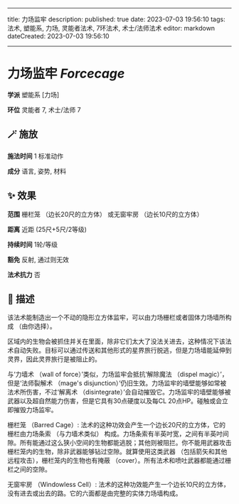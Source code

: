 
---
title: 力场监牢
description: 
published: true
date: 2023-07-03 19:56:10
tags: 法术, 塑能系, 力场, 灵能者法术, 7环法术, 术士/法师法术
editor: markdown
dateCreated: 2023-07-03 19:56:10

---

# **力场监牢** *Forcecage*

**学派** 塑能系 \[力场\] 

**环位** 灵能者 7, 术士/法师 7

## 🪄 施放

**施法时间** 1 标准动作

**成分** 语言, 姿势, 材料

## ✨ 效果  

**范围** 栅栏笼 （边长20尺的立方体） 或无窗牢房 （边长10尺的立方体）

**距离** 近距 (25尺+5尺/2等级)  

**持续时间** 1轮/等级 

**豁免** 反射, 通过则无效

**法术抗力** 否

## 📖 描述

该法术能制造出一个不动的隐形立方体监牢，可以由力场栅栏或者固体力场墙所构成 （由你选择）。

区域内的生物会被抓住并关在里面，除非它们太大了没法关进去，这种情况下该法术自动失败。目标可以通过传送和其他形式的星界旅行脱逃，但是力场墙能延伸到灵界，因此灵界旅行是被阻止的。

与‘力墙术 （wall of force）’类似，力场监牢会抵抗‘解除魔法 （dispel magic）’，但是‘法师裂解术 （mage's disjunction）’仍旧生效。力场监牢的墙壁能够如常被法术所伤害，不过‘解离术 （disintegrate）’会自动摧毁它。力场监牢的墙壁能够被武器以及超自然能力伤害，但是它具有30点硬度以及每CL 20点HP。碰触或会立即摧毁力场监牢。

栅栏笼 （Barred Cage）: 法术的这种功效会产生一个边长20尺的立方体，它的栅栏由力场条索 （与力墙术类似） 构成。力场条索有半英吋宽，之间有半英吋间隙。所有能通过这么狭小空间的生物都能逃脱；其他则被阻拦。你不能用武器攻击栅栏笼内的生物，除非武器能够钻过空隙。就算使用这类武器 （包括箭矢和其他远程攻击），栅栏笼内的生物也有掩蔽 （cover）。所有法术和喷吐武器都能通过栅栏之间的空隙。

无窗牢房 （Windowless Cell）: 法术的这种功效能产生一个边长10尺的立方体，没有进去或出去的路。它的六面都是由完整的实体力场墙构成。
    